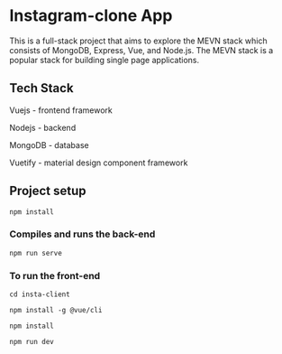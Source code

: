 # Instagram-clone App

This is a full-stack project that aims to explore the MEVN stack which consists of MongoDB, Express, Vue, and Node.js. The MEVN stack is a popular stack for building single page applications.


## Tech Stack

Vuejs - frontend framework

Nodejs - backend

MongoDB - database

Vuetify - material design component framework


## Project setup 
```
npm install
```

### Compiles and runs the back-end
```
npm run serve
```

### To run the front-end

```
cd insta-client

npm install -g @vue/cli

npm install

npm run dev


```


